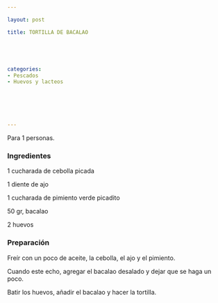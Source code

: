 ```yaml
---

layout: post

title: TORTILLA DE BACALAO





categories:
- Pescados
- Huevos y lacteos






---
```


Para 1 personas.

<h3>Ingredientes</h3>

1 cucharada de cebolla picada

1 diente de ajo

1 cucharada de pimiento verde picadito

50 gr,  bacalao

2 huevos

<h3>Preparación</h3>

Freír con un poco de aceite, la cebolla, el ajo y el pimiento.

Cuando este echo, agregar el bacalao desalado y dejar que se haga un poco.

Batir los huevos, añadir el bacalao y hacer la tortilla.